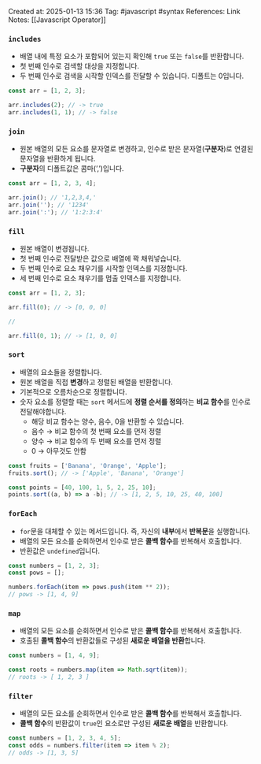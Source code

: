 Created at:  2025-01-13 15:36
Tag: #javascript #syntax
References:
Link Notes: [[Javascript Operator]]

### `includes`
- 배열 내에 특정 요소가 포함되어 있는지 확인해 `true` 또는 `false`를 반환합니다.
- 첫 번째 인수로 검색할 대상을 지정합니다.
- 두 번째 인수로 검색을 시작할 인덱스를 전달할 수 있습니다. 디폴트는 0입니다.

```jsx
const arr = [1, 2, 3]; 

arr.includes(2); // -> true
arr.includes(1, 1); // -> false
```
### `join`
- 원본 배열의 모든 요소를 문자열로 변경하고, 인수로 받은 문자열(**구분자**)로 연결된 문자열을 반환하게 됩니다.
- **구분자**의 디폴트값은 콤마(’,’)입니다.

```jsx
const arr = [1, 2, 3, 4];

arr.join(); // '1,2,3,4,'
arr.join(''); // '1234'
arr.join(':'); // '1:2:3:4'
```
### `fill`
- 원본 배열이 변경됩니다.
- 첫 번째 인수로 전달받은 값으로 배열에 꽉 채워넣습니다.
- 두 번째 인수로 요소 채우기를 시작할 인덱스를 지정합니다.
- 세 번째 인수로 요소 채우기를 멈출 인덱스를 지정합니다.

```jsx
const arr = [1, 2, 3];

arr.fill(0); // -> [0, 0, 0]

//

arr.fill(0, 1); // -> [1, 0, 0]
```
### `sort`
- 배열의 요소들을 정렬합니다.
- 원본 배열을 직접 **변경**하고 정렬된 배열을 반환합니다.
- 기본적으로 오름차순으로 정렬합니다.
- 숫자 요소를 정렬할 때는 `sort` 메서드에 **정렬 순서를 정의**하는 **비교 함수**를 인수로 전달해야합니다.
	- 해당 비교 함수는 양수, 음수, 0을 반환할 수 있습니다.
	- 음수 → 비교 함수의 첫 번째 요소를 먼저 정렬
	- 양수 → 비교 함수의 두 번째 요소를 먼저 정렬
	- 0 → 아무것도 안함

```jsx
const fruits = ['Banana', 'Orange', 'Apple'];
fruits.sort(); // -> ['Apple', 'Banana', 'Orange']

const points = [40, 100, 1, 5, 2, 25, 10]; 
points.sort((a, b) => a -b); // -> [1, 2, 5, 10, 25, 40, 100]
```
### `forEach`
- `for`문을 대체할 수 있는 메서드입니다. 즉, 자신의 **내부**에서 **반복문**을 실행합니다.
- 배열의 모든 요소를 순회하면서 인수로 받은 **콜백 함수**를 반복해서 호출합니다.
- 반환값은 `undefined`입니다.

```jsx
const numbers = [1, 2, 3];
const pows = [];

numbers.forEach(item => pows.push(item ** 2)); 
// pows -> [1, 4, 9] 
```
### `map`
- 배열의 모든 요소를 순회하면서 인수로 받은 **콜백 함수**를 반복해서 호출합니다.
- 호출된 **콜백 함수**의 반환값들로 구성된 **새로운 배열을 반환**합니다.

```jsx
const numbers = [1, 4, 9];

const roots = numbers.map(item => Math.sqrt(item)); 
// roots -> [ 1, 2, 3 ]
```
### `filter`
- 배열의 모든 요소를 순회하면서 인수로 받은 **콜백 함수**를 반복해서 호출합니다.
- **콜백 함수**의 반환값이 `true`인 요소로만 구성된 **새로운 배열**을 반환합니다.

```jsx
const numbers = [1, 2, 3, 4, 5];
const odds = numbers.filter(item => item % 2);
// odds -> [1, 3, 5] 
```

